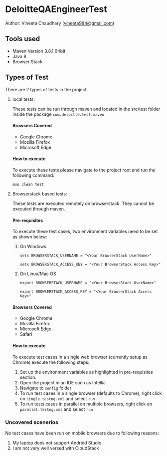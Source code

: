 # DeloitteQAEngineerTest
Author: Vineeta Chaudhary (vineeta984@gmail.com)
## Tools used
* Maven Version 3.8.1 64bit
* Java 8
* Browser Stack

## Types of Test
There are 2 types of tests in the project
1. local tests:
   
   These tests can be run through maven and located in the src/test folder inside the package `com.deloitte.test.maven`
   
   #### Browsers Covered
    * Google Chrome
    * Mozilla Firefox
    * Microsoft Edge
    
   #### How to execute 
   To execute these tests please navigate to the project root and run the following command:
   
   `mvn clean test`
   
2. Browserstack based tests:
   
   These tests are executed remotely on browserstack. They cannot be executed through maven.
   
   #### Pre-requisites 
   
    To execute these test cases, two environment variables need to be set as shown below:
   
   1. On Windows
      
      `setx BROWSERSTACK_USERNAME = "<Your BrowserStack UserName>"`
      
      `setx BROWSERSTACK_ACCESS_KEY = "<Your BrowserStack Access Key>"
      `
   2. On Linux/Mac OS
      
      `export BROWSERSTACK_USERNAME = "<Your BrowserStack UserName>"`
      
      `export BROWSERSTACK_ACCESS_KEY = "<Your BrowserStack Access Key>"`
    
   #### Browsers Covered
    * Google Chrome
    * Mozilla Firefox
    * Microsoft Edge
    * Safari
    
   #### How to execute
    To execute test cases in a single web browser (currently setup as Chrome) execute the following steps:
   
    1. Set up the environment variables as highlighted in pre-requisites section.
    2. Open the project in an IDE such as IntelliJ.
    3. Navigate to `config` folder
    4. To run test cases in a single browser (defaults to Chrome), right click on `single.testng.xml` and select `run`
    5. To run tests cases in parallel on multiple browsers, right click on `parallel.testng.xml` and select `run`

### Uncovered scenerios
No test cases have been run on mobile browsers due to following reasons:
1. My laptop does not support Android Studio
2. I am not very well versed with CloudStack